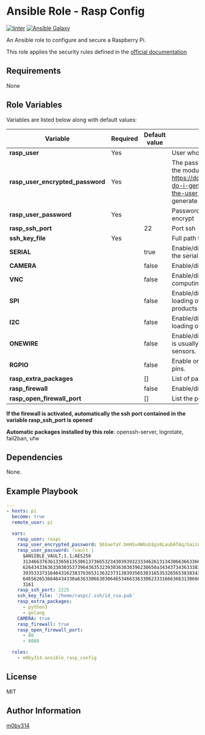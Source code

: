 Ansible Role - Rasp Config
===========================

[![linter](https://github.com/m0by314/ansible_rasp_config/workflows/linter/badge.svg?event=push)](https://github.com/m0by314/ansible_rasp_config/actions?query=workflow%3ACI)
[![Ansible Galaxy](https://img.shields.io/badge/ansible--galaxy-rasp--config-green-green)](https://galaxy.ansible.com/m0by314/ansible_rasp_config)

An Ansible role to configure and secure a Raspberry Pi.

This role applies the security rules defined in the [official documentation](https://www.raspberrypi.org/documentation/configuration/security.md)


Requirements
------------

None

Role Variables
--------------

Variables are listed below along with default values:

Variable                          | Required | Default value | Description/Comment
----------------------------------| -------- | --------------| -----------
**rasp_user**                     |  Yes     |               | User who will replace pi user
**rasp_user_encrypted_password**  |  Yes     |               | The password must be encrypted for the use of the module. See  https://docs.ansible.com/ansible/faq.html#how-do-i-generate-encrypted-passwords-for-the-user-module for details on various ways to generate these password values.
**rasp_user_password**            |  Yes     |               | Password encrypt with ansible-vault or not encrypt 
**rasp_ssh_port**                 |          | 22            | Port ssh 
**ssh_key_file**                  |  Yes     |               | Full path to the id_rsa.pub key
**SERIAL**                        |          | true          | Enable/disable shell and kernel messages on the serial connection. (enabled by default)
**CAMERA**                        |          | false         | Enable/disable the CSI camera interface
**VNC**                           |          | false         | Enable/disable the RealVNC virtual network computing server
**SPI**                           |          | false         | Enable/disable SPI interfaces and automatic loading of the SPI kernel module, needed for products such as PiFace.
**I2C**                           |          | false         | Enable/disable I2C interfaces and automatic loading of the I2C kernel module.
**ONEWIRE**                       |          | false         | Enable/disable the Dallas 1-wire interface. This is usually used for DS18B20 temperature sensors.
**RGPIO**                         |          | false         | Enable or disable remote access to the GPIO pins.
**rasp_extra_packages**           |          | []            | List of packages to install.
**rasp_firewall**                 |          | false         | Enable/disable firewall
**rasp_open_firewall_port**       |          | []            | List the ports to open

**If the firewall is activated, automatically the ssh port contained in the variable rasp_ssh_port is opened** 

**Automatic packages installed by this role**: openssh-server, logrotate, fail2ban, ufw

Dependencies
------------

None.

Example Playbook
----------------

```yaml
---
- hosts: pi
  become: true
  remote_user: pi

  vars:
    rasp_user: raspc
    rasp_user_encrypted_password: $6$aefaY.bmHSu4WUub$gs6LaubATAq/GaizAbP83BGZe/eCJjneMbSweBiTBuyYIJt1zyh9n0hE.65IKaCUv4dcrlts8vbY1d3JckRco/
    rasp_user_password: !vault |
      $ANSIBLE_VAULT;1.1;AES256
      31346637636133656135306137366532343039393233346261313430663663366335333865373663
      6264343363633030353739643635323930363030396230650a343437343633383965653033353535
      39353337316464316238376365313632373138393565383165353265653838343933366230666634
      6465626536646434330a636330663030646534663363306233316663663130666133633133643635
      3161
    rasp_ssh_port: 2225
    ssh_key_file: '/home/raspc/.ssh/id_rsa.pub'
    rasp_extra_packages:
      - python3
      - golang
    CAMERA: true
    rasp_firewall: true
    rasp_open_firewall_port:
      - 80
      - 8080

  roles:
    - m0by314.ansible_rasp_config
```

License
-------

MIT

Author Information
------------------

[m0by314](https://github.com/m0by314)
